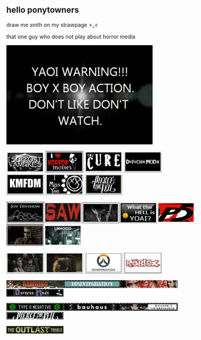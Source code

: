 ## hello ponytowners
draw me smth on my strawpage >_<

that one guy who does not play about horror media

<img src="yaoi.png">

<img src="tumblr_d2088436b706f4b59818b44388d6dafa_86fc54d5_100.png"> <img src="tumblr_67a6081f8f01d95b6303021d4ddf59ce_527d75d8_100.png"> <img src="tumblr_bf3ba5a44cf069dc777150c1cd7f6132_7d099616_100.png"> <img src="68747470733a2f2f676966636974792e63617272642e636f2f6173736574732f696d616765732f67616c6c6572793233362f33653135623664612e706e673f763d3236646666616235.png"> <img src="kmfdm.png"> <img src="blink.jpg"> <img src="pierce.webp"> 

<img src="joydivision.jpg"><img src="68747470733a2f2f696d616765732d7769786d702d6564333061383662386334636138383737373335393463322e7769786d702e636f6d2f662f38663539363762392d666338342d343566362d613963332d333933386266626137323.png"><img src="tumblr_2c5e5a9c608553d3fa6dbc3853694ad6_7219f634_100.webp"><img src="tumblr_9245a15dad34f3b6bd5179908407ec73_ccf91077_100.jpg"><img src="tumblr_1df152b12ad6f62b47847045ca4a1104_f7a9b422_100.webp"><img src="tumblr_e2854672bb94f3e4dcbb20bef9d2c39a_d17d5689_100.webp"><img src="tumblr_24dfdb46187161691d44e7819e740221_2e00a49b_100.webp"> 

<img src="tumblr_8a0633f3fe0555aa6d3aebb7ff269b02_fbab9b05_100.png"> <img src="tumblr_ef112c34b85dc730cd5e77b6c829e7c9_baf42b6d_100.webp"> <img src="tumblr_fa2b83ee30954357d1988de03de038aa_27b2a28f_100.png"> <img src="tumblr_1120874b115fca85a6724efb6d3bb1ef_4811b7a0_100.jpg"> 

<img src="bambino.gif"><img src="tumblr_3decb8532406178940a0d73783c6711c_56fe9ca9_250.webp"><img src="tc.webp"> <img src="dm.webp">

<img src="typeo.webp"><img src="bauhaus.webp"><img src="siouxsie.webp"><img src="ptv.webp"> 

<img src="outlasttrials.gif">
